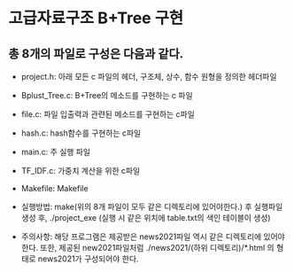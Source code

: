 #  고급자료구조 B+Tree 구현

## 총 8개의 파일로 구성은 다음과 같다.

- project.h: 아래 모든 c 파일의 헤더, 구조체, 상수, 함수 원형을 정의한 헤더파일
- Bplust_Tree.c: B+Tree의 메소드를 구현하는 c 파일
- file.c: 파일 입출력과 관련된 메소드를 구현하는 c파일
- hash.c: hash함수를 구현하는 c파일
- main.c: 주 실행 파일
- TF_IDF.c: 가중치 계산을 위한 c파일
- Makefile: Makefile

 - 실행방법: make(위의 8개 파일이 모두 같은 디렉토리에 있어야한다.) 후 실행파일 생성 후, ./project_exe (실행 시 같은 위치에 table.txt의 색인 테이블이 생성)

- 주의사항: 해당 프로그램은 제공받은 news2021파일 역시 같은 디렉토리에 있어야한다. 또한, 제공된 new2021파일처럼  ./news2021/(하위 디렉토리)/*.html 의 형태로 news2021가 구성되어야 한다.
